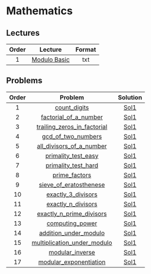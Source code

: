 # Mathematics

## Lectures

| Order | Lecture | Format |
|:---:|:---:|:---:|
| 1 | [Modulo Basic](lectures/modulo_basic.txt) | txt |

## Problems

| Order | Problem | Solution |
|:---:|:---:|:---:|
| 1 | [count_digits](problems/count_digits.pdf) | [Sol1](solutions/count_digits.cpp) |
| 2 | [factorial_of_a_number](problems/factorial_of_a_number.pdf) | [Sol1](solutions/factorial_of_a_number.cpp) |
| 3 | [trailing_zeros_in_factorial](problems/trailing_zeros_in_factorial.pdf) | [Sol1](solutions/trailing_zeros_in_factorial.cpp) |
| 4 | [gcd_of_two_numbers](problems/gcd_of_two_numbers.pdf) | [Sol1](solutions/gcd_of_two_numbers.cpp) |
| 5 | [all_divisors_of_a_number](problems/all_divisors_of_a_number.pdf) | [Sol1](solutions/all_divisors_of_a_number.cpp) |
| 6 | [primality_test_easy](problems/primality_test_easy.pdf) | [Sol1](solutions/primality_test_easy.cpp) |
| 7 | [primality_test_hard](problems/primality_test_hard.pdf) | [Sol1](solutions/primality_test_hard.cpp) |
| 8 | [prime_factors](problems/prime_factors.pdf) | [Sol1](solutions/prime_factors.cpp) |
| 9 | [sieve_of_eratosthenese](problems/sieve_of_eratosthenese.pdf) | [Sol1](solutions/sieve_of_eratosthenese.cpp) |
| 10 | [exactly_3_divisors](problems/exactly_3_divisors.pdf) | [Sol1](solutions/exactly_3_divisors.cpp) |
| 11 | [exactly_n_divisors](problems/exactly_n_divisors.pdf) | [Sol1](solutions/exactly_n_divisors.cpp) |
| 12 | [exactly_n_prime_divisors](problems/exactly_n_prime_divisors.pdf) | [Sol1](solutions/exactly_n_prime_divisors.cpp) |
| 13 | [computing_power](problems/computing_power.pdf) | [Sol1](solutions/computing_power.cpp) |
| 14 | [addition_under_modulo](problems/addition_under_modulo.pdf) | [Sol1](solutions/addition_under_modulo.cpp) |
| 15 | [multiplication_under_modulo](problems/multiplication_under_modulo.pdf) | [Sol1](solutions/multiplication_under_modulo.cpp) |
| 16 | [modular_inverse](problems/modular_inverse.pdf) | [Sol1](solutions/modular_inverse.cpp) |
| 17 | [modular_exponentiation](problems/modular_exponentiation.pdf) | [Sol1](solutions/modular_exponentiation.cpp) |